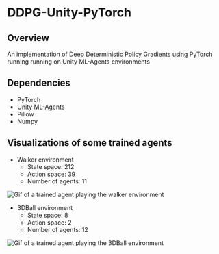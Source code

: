 # DDPG-Unity-PyTorch
## Overview
An implementation of Deep Deterministic Policy Gradients using PyTorch running running on Unity ML-Agents environments

## Dependencies
* PyTorch
* [Unity ML-Agents](https://github.com/Unity-Technologies/ml-agents)
* Pillow
* Numpy

## Visualizations of some trained agents
* Walker environment
  * State space: 212
  * Action space: 39
  * Number of agents: 11

![Gif of a trained agent playing the walker environment](https://github.com/KJ-Waller/DDPG-Unity-PyTorch/tree/master/Walker/figures/episode.gif)

* 3DBall environment
  * State space: 8
  * Action space: 2
  * Number of agents: 12

![Gif of a trained agent playing the 3DBall environment](https://github.com/KJ-Waller/DDPG-Unity-PyTorch/tree/master/3DBall/episode.gif)